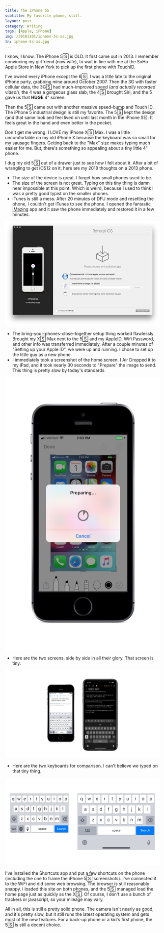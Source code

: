 ```yaml
---
title: The iPhone 5S
subtitle: My favorite phone, still.
layout: post
category: Writing
tags: [Apple, iPhone]
img: /20181101/iphone-5s-xs.jpg
tn: iphone-5s-xs.jpg
---
```


I know, I know. The iPhone 5🅂 is OLD. It first came out in 2013. I remember convincing my girlfriend (now wife), to wait in line with me at the SoHo Apple Store in New York to pick up the first phone with TouchID.

<!-- more -->
I've owned every iPhone except the 6🅂. I was a little late to the original iPhone party, grabbing mine around October 2007. Then the 3G with faster cellular data, the 3G🅂 had much-improved speed (*and actually recorded video!*), the 4 was a gorgeous glass slab, the 4🅂 brought Siri, and the 5 gave us that **HUGE** 4" screen. 

Then the 5🅂 came out with another massive speed-bump and Touch ID. The iPhone 5 industrial design is still my favorite. The 5🅂 kept the design (and that same look and feel lived on until last month in the iPhone SE). It feels great in the hand and even better in the pocket.

Don't get me wrong. I LOVE my iPhone X🅂 Max. I was a little uncomfortable on my old iPhone X because the keyboard was so small for my sausage fingers. Getting back to the "Max" size makes typing much easier for me. But, there's something so appealing about a tiny little 4" phone.

I dug my old 5🅂 out of a drawer just to see how I felt about it. After a bit of wrangling to get iOS12 on it, here are my 2018 thoughts on a 2013 phone.

 - The size of the device is great. I forget how small phones used to be.
 - The size of the screen is not great. Typing on this tiny thing is damn near impossible at this point. Which is weird, because I used to think I was a pretty good typist on the smaller phones.
 - iTunes is still a mess. After 20 minutes of DFU mode and resetting the phone, I couldn't get iTunes to see the phone. I opened the fantastic [iMazing](https://imazing.com/download) app and it saw the phone immediately and restored it in a few minutes.
 
![iMazing](/assets/img/post/20181101/imazing.jpg)

 - The bring-your-phones-close-together setup thing worked flawlessly. Brought my X🅂 Max next to the 5🅂 and my AppleID, Wifi Password, and other info was transferred immediately. After a couple minutes of "Setting up your Apple ID", we were up and running. I chose to set up the little guy as a new phone.
 - I immediately took a screenshot of the home screen. I Air Dropped it to my iPad, and it took nearly 30 seconds to "Prepare" the image to send. This thing is pretty slow by today's standards.

![iPhone 5S is SLOOOOOW](/assets/img/post/20181101/iPhone-5s-prepare.PNG)

 - Here are the two screens, side by side in all their glory. That screen is tiny.

![iPhone 5S to XSMax Comparison](/assets/img/post/20181101/iphones.jpg)

 - Here are the two keyboards for comparison. I can't believe we typed on that tiny thing.
 
![Tiny Keyboards!](/assets/img/post/20181101/keyboard-comparison.png)

I've installed the Shortcuts app and put a few shortcuts on the phone (including the one to frame the iPhone 5🅂 screenshots). I've connected it to the WiFi and did some web browsing. The browser is still reasonably snappy. I loaded this site on both phones, and the 5🅂 managed load the home page just as quickly as the X🅂. Of course, I don't use a bunch of trackers or javascript, so your mileage may vary.

All in all, this is still a pretty solid phone. The camera isn't nearly as good, and it's pretty slow, but it still runs the latest operating system and gets most of the new features. For a back-up phone or a kid's first phone, the 5🅂 is still a decent choice.



